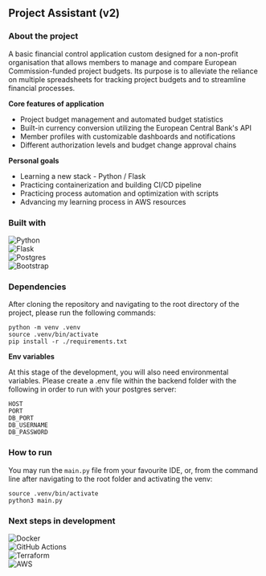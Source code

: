 ## Project Assistant (v2)

### About the project

A basic financial control application custom designed for a non-profit organisation that allows members to manage and compare European Commission-funded project budgets.
Its purpose is to alleviate the reliance on multiple spreadsheets for tracking project budgets and to streamline financial processes.

**Core features of application**

- Project budget management and automated budget statistics 
- Built-in currency conversion utilizing the European Central Bank's API
- Member profiles with customizable dashboards and notifications
- Different authorization levels and budget change approval chains

**Personal goals**

- Learning a new stack - Python / Flask 
- Practicing containerization and building CI/CD pipeline
- Practicing process automation and optimization with scripts
- Advancing my learning process in AWS resources

### Built with

![Python](https://img.shields.io/badge/python-3670A0?style=for-the-badge&logo=python&logoColor=ffdd54) <br>
![Flask](https://img.shields.io/badge/flask-%23000.svg?style=for-the-badge&logo=flask&logoColor=white) <br>
![Postgres](https://img.shields.io/badge/postgres-%23316192.svg?style=for-the-badge&logo=postgresql&logoColor=white) <br>
![Bootstrap](https://img.shields.io/badge/bootstrap-%238511FA.svg?style=for-the-badge&logo=bootstrap&logoColor=white)

### Dependencies

After cloning the repository and navigating to the root directory of the project, please run the following commands:

    python -m venv .venv
    source .venv/bin/activate
    pip install -r ./requirements.txt

**Env variables**

At this stage of the development, you will also need environmental variables. Please create a .env file within the backend folder with the following in order to run with your postgres server:

    HOST
    PORT
    DB_PORT
    DB_USERNAME
    DB_PASSWORD

### How to run

You may run the `main.py` file from your favourite IDE, or, from the command line after navigating to the root folder and activating the venv:

    source .venv/bin/activate
    python3 main.py

### Next steps in development

![Docker](https://img.shields.io/badge/docker-%230db7ed.svg?style=for-the-badge&logo=docker&logoColor=white) <br>
![GitHub Actions](https://img.shields.io/badge/github%20actions-%232671E5.svg?style=for-the-badge&logo=githubactions&logoColor=white) <br>
![Terraform](https://img.shields.io/badge/terraform-%235835CC.svg?style=for-the-badge&logo=terraform&logoColor=white) <br>
![AWS](https://img.shields.io/badge/AWS-%23FF9900.svg?style=for-the-badge&logo=amazon-aws&logoColor=white) <br>